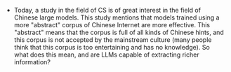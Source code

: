 - Today, a study in the field of CS is of great interest in the field of Chinese large models. This study mentions that models trained using a more "abstract" corpus of Chinese Internet are more effective. This "abstract" means that the corpus is full of all kinds of Chinese hints, and this corpus is not accepted by the mainstream culture (many people think that this corpus is too entertaining and has no knowledge). So what does this mean, and are LLMs capable of extracting richer information?